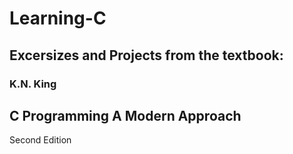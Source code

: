 # Learning-C

## Excersizes and Projects from the textbook:

### K.N. King
## C Programming A Modern Approach
Second Edition
